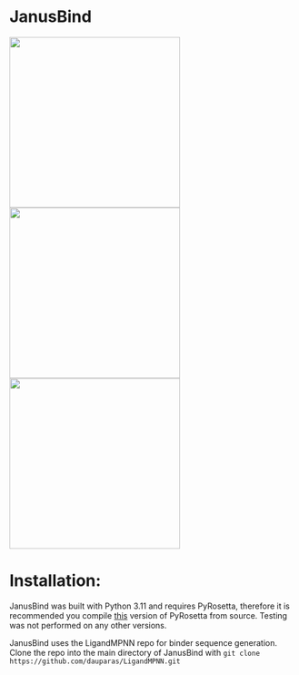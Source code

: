 # JanusBind

<img src="https://github.com/user-attachments/assets/c543847a-d69e-4678-9293-686157861d78" width="300"/>
<img src="https://github.com/user-attachments/assets/858ae28e-6da4-49db-9c07-d558d4ae66b6" width="300"/>


<img src="https://github.com/user-attachments/assets/baea2c9d-10c8-4e8d-8962-107d1ac2f863" width="300"/>


# Installation:

JanusBind was built with Python 3.11 and requires PyRosetta, therefore it is recommended you compile [this](https://graylab.jhu.edu/download/PyRosetta4/archive/release/PyRosetta4.Debug.python311.linux/PyRosetta4.Debug.python311.linux.release-387.tar.bz2) version of PyRosetta from source. Testing was not performed on any other versions.

JanusBind uses the LigandMPNN repo for binder sequence generation. Clone the repo into the main directory of JanusBind with
`git clone https://github.com/dauparas/LigandMPNN.git`
